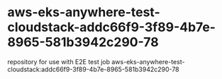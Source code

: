# aws-eks-anywhere-test-cloudstack-addc66f9-3f89-4b7e-8965-581b3942c290-78
repository for use with E2E test job aws-eks-anywhere-test-cloudstack:addc66f9-3f89-4b7e-8965-581b3942c290-78
